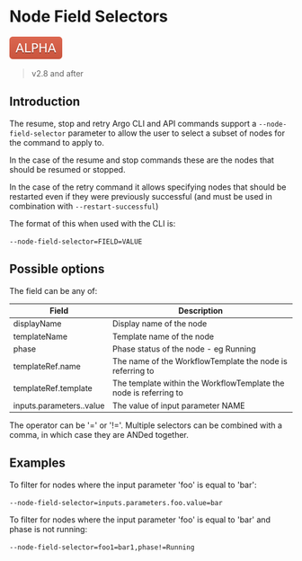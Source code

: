 # Node Field Selectors

![alpha](assets/alpha.svg)

> v2.8 and after

## Introduction

The resume, stop and retry Argo CLI and API commands support a `--node-field-selector` parameter to allow the user to select a subset of nodes for the command to apply to. 

In the case of the resume and stop commands these are the nodes that should be resumed or stopped.

In the case of the retry command it allows specifying nodes that should be restarted even if they were previously successful (and must be used in combination with `--restart-successful`)

The format of this when used with the CLI is:

```--node-field-selector=FIELD=VALUE```

## Possible options

The field can be any of:

| Field | Description|
|----------|------------|
| displayName | Display name of the node |
| templateName | Template name of the node |
| phase | Phase status of the node - eg Running |
| templateRef.name | The name of the WorkflowTemplate the node is referring to |
| templateRef.template | The template within the WorkflowTemplate the node is referring to |
| inputs.parameters.<NAME>.value | The value of input parameter NAME |

The operator can be '=' or '!='. Multiple selectors can be combined with a comma, in which case they are ANDed together.

## Examples

To filter for nodes where the input parameter 'foo' is equal to 'bar':

```--node-field-selector=inputs.parameters.foo.value=bar```

To filter for nodes where the input parameter 'foo' is equal to 'bar' and phase is not running:

```--node-field-selector=foo1=bar1,phase!=Running```
